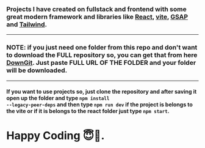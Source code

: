 ### Projects I have created on fullstack and frontend with some great modern framework and libraries like [React](https://reactjs.org/), [vite](https://vitejs.dev/), [GSAP](https://greensock.com/gsap/) and [Tailwind](https://tailwindcss.com/).

***

### <strong>NOTE</strong>: if you just need one folder from this repo and don't want to download the <bold>FULL</bold> repository so, you can get that from here [DownGit](https://minhaskamal.github.io/DownGit/#/home). Just paste <strong>FULL URL OF THE FOLDER</strong> and your folder will be downloaded.

***

#### If you want to use projects so, just clone the repository and after saving it open up the folder and type <code>npm install --legacy-peer-deps</code> and then type <code>npm run dev</code> if the project is belongs to the vite or if it is belongs to the react folder just type <code>npm start</code>.

# Happy Coding 😇🌠. 
